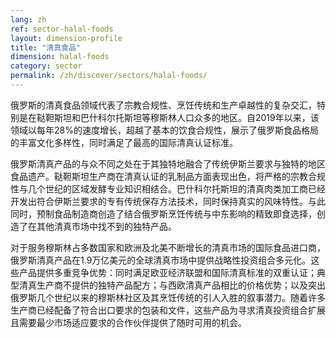 ```yaml
---
lang: zh
ref: sector-halal-foods
layout: dimension-profile
title: "清真食品"
dimension: halal-foods
category: sector
permalink: /zh/discover/sectors/halal-foods/
---
```


俄罗斯的清真食品领域代表了宗教合规性、烹饪传统和生产卓越性的复杂交汇，特别是在鞑靼斯坦和巴什科尔托斯坦等穆斯林人口众多的地区。自2019年以来，该领域以每年28%的速度增长，超越了基本的饮食合规性，展示了俄罗斯食品格局的丰富文化多样性，同时满足了最高的国际清真认证标准。

俄罗斯清真产品的与众不同之处在于其独特地融合了传统伊斯兰要求与独特的地区食品遗产。鞑靼斯坦生产商在清真认证的乳制品方面表现出色，将严格的宗教合规性与几个世纪的区域发酵专业知识相结合。巴什科尔托斯坦的清真肉类加工商已经开发出符合伊斯兰要求的专有传统保存方法技术，同时保持真实的风味特性。与此同时，预制食品制造商创造了结合俄罗斯烹饪传统与中东影响的精致即食选择，创造了在其他清真市场中找不到的独特产品。

对于服务穆斯林占多数国家和欧洲及北美不断增长的清真市场的国际食品进口商，俄罗斯清真产品在1.9万亿美元的全球清真市场中提供战略性投资组合多元化。这些产品提供多重竞争优势：同时满足欧亚经济联盟和国际清真标准的双重认证；典型清真生产商不提供的独特产品配方；与西欧清真产品相比的价格优势；以及突出俄罗斯几个世纪以来的穆斯林社区及其烹饪传统的引人入胜的叙事潜力。随着许多生产商已经配备了符合出口要求的包装和文件，这些产品为寻求清真投资组合扩展且需要最少市场适应要求的合作伙伴提供了随时可用的机会。
